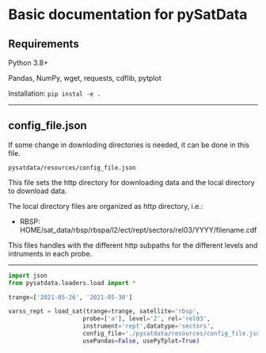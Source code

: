 # Basic documentation for pySatData


## Requirements


Python 3.8+

Pandas, NumPy, wget, requests, cdflib, pytplot

Installation: ```pip instal -e .```

***
## config_file.json

If some change in downloding directories is needed, it can be done in this file.

```pysatdata/resources/config_file.json```

This file sets the http directory for downloading data and the local directory to download data.

The local directory files are organized as http directory, i.e.:
* RBSP: HOME/sat_data/rbsp/rbspa/l2/ect/rept/sectors/rel03/YYYY/filename.cdf

This files handles with the different http subpaths for the different levels and intruments in each probe.

***

```python
import json
from pysatdata.loaders.load import *

trange=['2021-05-26', '2021-05-30']

varss_rept = load_sat(trange=trange, satellite='rbsp',
                     probe=['a'], level='2', rel='rel03',
                     instrument='rept',datatype='sectors',
                     config_file='./pysatdata/resources/config_file.json', downloadonly=False,
                     usePandas=False, usePyTplot=True)
```